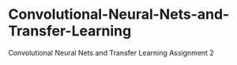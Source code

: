 # Convolutional-Neural-Nets-and-Transfer-Learning
Convolutional Neural Nets and Transfer Learning Assignment 2
